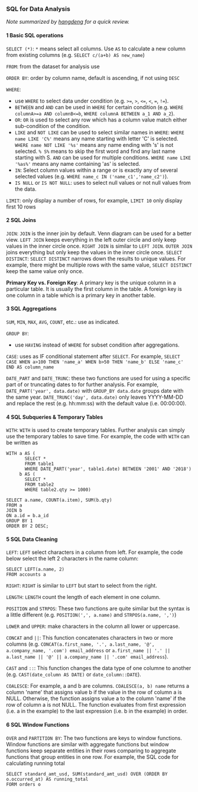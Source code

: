 ### SQL for Data Analysis

*Note summarized by [hangdeng](https://www.linkedin.com/in/hangdeng?trk=public_profile_browsemap_mini-profile_title) for a quick review.*

#### 1 Basic SQL operations

`SELECT (*)`: `*` means select all columns. Use `AS` to calculate a new column from existing columns (e.g. `SELECT c/(a+b) AS new_name`)

`FROM`: from the dataset for analysis use

`ORDER BY`: order by column name, default is ascending, if not using `DESC` 

`WHERE`:
  - use `WHERE` to select data under condition (e.g. `>=`, `>`, `<=`, `<`, `=`, `!=`). 
  - `BETWEEN` and `AND` can be used in `WHERE` for certain condition (e.g. `WHERE columnA>=a AND columnB<=b`, `WHERE columnA BETWEEN a_1 AND a_2`).
  - `OR`: `OR` is used to select any row which has a column value match either sub-condition of the condition.
  - `LIKE` and `NOT LIKE` can be used to select similar names in `WHERE`: `WHERE name LIKE 'C%'` means any name starting with letter 'C' is selected. `WHERE name NOT LIKE '%s'` means any name ending with 's' is not selected. `% S%` means to skip the first word and find any last name starting with S. `AND` can be used for multiple conditions. `WHERE name LIKE '%as%'` means any name containing 'as' is selected. 
  - `IN`: Select column values within a range or is exactly any of several selected values (e.g. `WHERE name_c IN ('name_c1','name_c2')`).
  - `IS NULL` or `IS NOT NULL`: uses to select null values or not null values from the data.
  
`LIMIT`: only display a number of rows, for example, `LIMIT 10` only display first 10 rows

#### 2 SQL Joins

`JOIN`: `JOIN` is the inner join by default. Venn diagram can be used for a better view. `LEFT JOIN` keeps everything in the left outer circle and only keep values in the inner circle once. `RIGHT JOIN` is similar to `LEFT JOIN`. `OUTER JOIN` joins everything but only keep the values in the inner circle once.
`SELECT DISTINCT`: `SELECT DISTINCT` narrows down the results to unique values. For example, there might be multiple rows with the same value, `SELECT DISTINCT` keep the same value only once. 
 
 **Primary Key vs. Foreign Key**: A primary key is the unique column in a particular table. It is usually the first column in the table. A     foreign key is one column in a table which is a primary key in another table.

#### 3 SQL Aggregations

`SUM`, `MIN`, `MAX`, `AVG`, `COUNT`, etc.: use as indicated.

`GROUP BY`:
  - use `HAVING` instead of `WHERE` for subset condition after aggregations.

`CASE`: uses as IF conditional statement after `SELECT`. For example, `SELECT CASE WHEN a>100 THEN 'name_a' WHEN b>50 THEN 'name_b' ELSE 'name_c' END AS column_name`

`DATE_PART` and `DATE_TRUNC`: these two functions are used for using a specific part of or truncating dates to for further analysis. For example, `DATE_PART('year', data.date)` with `GROUP_BY data.date` groups date with the same year. `DATE_TRUNC('day', data.date)` only leaves YYYY-MM-DD and replace the rest (e.g. hh:mm:ss) with the default value (i.e. 00:00:00).

#### 4 SQL Subqueries & Temporary Tables

`WITH`: `WITH` is used to create temporary tables. Further analysis can simply use the temporary tables to save time. For example, the code with `WITH` can be written as
```
WITH a AS (
       SELECT *
       FROM table1
       WHERE DATE_PART('year', table1.date) BETWEEN '2001' AND '2018')
     b AS (
       SELECT *
       FROM table2
       WHERE table2.qty >= 1000)
       
SELECT a.name, COUNT(a.item), SUM(b.qty)
FROM a
JOIN b
ON a.id = b.a_id
GROUP BY 1
ORDER BY 2 DESC;
```

#### 5 SQL Data Cleaning

`LEFT`: `LEFT` select characters in a column from left. For example, the code below select the left 2 characters in the name column:
```
SELECT LEFT(a.name, 2)
FROM accounts a
```

`RIGHT`: `RIGHT` is similar to `LEFT` but start to select from the right.

`LENGTH`: `LENGTH` count the length of each element in one column.

`POSITION` and `STRPOS`: These two functions are quite similar but the syntax is a little different (e.g. `POSITION(',', a.name)` and `STRPOS(a.name, ',')`)

`LOWER` and `UPPER`: make characters in the column all lower or uppercase.

`CONCAT` and `||`: This function concatenates characters in two or more columns (e.g. `CONCAT(a.first_name, '.', a.last_name, '@', a.company_name, '.com') email_address` or `a.first_name || '.' || a.last_name || '@' || a.company_name || '.com' email_address`).

`CAST` and `::`: This function changes the data type of one columne to another (e.g. `CAST(date_column AS DATE)` or `date_column::DATE`).

`COALESCE`: For example, a and b are columns. `COALESCE(a, b) name` returns a column 'name' that assigns value b if the value in the row of column a is NULL. Otherwise, the function assigns value a to the column 'name' if the row of column a is not NULL. The function evaluates from first expression (i.e. a in the example)  to the last expression (i.e. b in the example) in order.

#### 6 SQL Window Functions
`OVER` and `PARTITION BY`: The two functions are keys to window functions. Window functions are similar with aggregate functions but window functions keep separate entities in their rows comparing to aggregate functions that group entities in one row.
For example, the SQL code for calculating running total
```
SELECT standard_amt_usd, SUM(standard_amt_usd) OVER (ORDER BY o.occurred_at) AS running_total
FORM orders o
```

